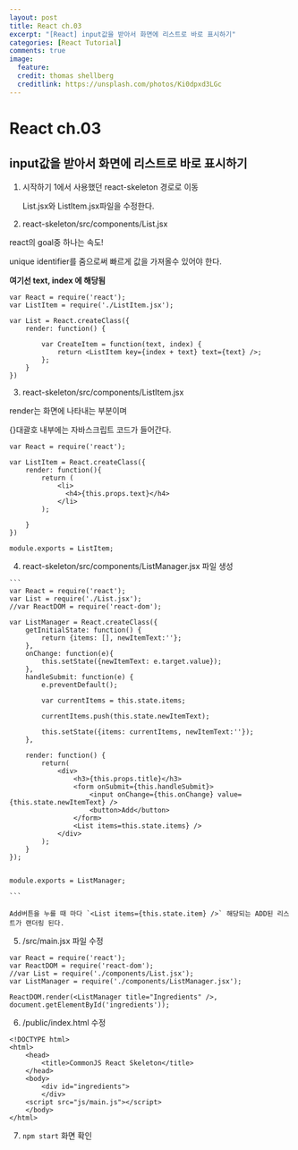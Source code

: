 ```yaml
---
layout: post
title: React ch.03
excerpt: "[React] input값을 받아서 화면에 리스트로 바로 표시하기"
categories: [React Tutorial]
comments: true
image:
  feature:
  credit: thomas shellberg
  creditlink: https://unsplash.com/photos/Ki0dpxd3LGc
---
```


# React ch.03

## input값을 받아서 화면에 리스트로 바로 표시하기

1. 시작하기 1에서 사용했던 react-skeleton 경로로 이동

    List.jsx와 ListItem.jsx파일을 수정한다.

2. react-skeleton/src/components/List.jsx

  react의 goal중 하나는 속도!

  unique identifier를 줌으로써 빠르게 값을 가져올수 있어야 한다.

  **여기선 text, index 에 해당됨**


  ```
  var React = require('react');
  var ListItem = require('./ListItem.jsx');

  var List = React.createClass({
      render: function() {

          var CreateItem = function(text, index) {
              return <ListItem key={index + text} text={text} />;
          };
      }
  })
  ```

3. react-skeleton/src/components/ListItem.jsx

  render는 화면에 나타내는 부분이며

  {}대괄호 내부에는 자바스크립트 코드가 들어간다.


  ```
  var React = require('react');

  var ListItem = React.createClass({
      render: function(){  
          return (
              <li>
                <h4>{this.props.text}</h4>              
              </li>
          );

      }
  })

  module.exports = ListItem;

  ```

  4. react-skeleton/src/components/ListManager.jsx 파일 생성

    ```
    var React = require('react');
    var List = require('./List.jsx');
    //var ReactDOM = require('react-dom');

    var ListManager = React.createClass({
        getInitialState: function() {
            return {items: [], newItemText:''};
        },
        onChange: function(e){
            this.setState({newItemText: e.target.value});
        },
        handleSubmit: function(e) {
            e.preventDefault();

            var currentItems = this.state.items;

            currentItems.push(this.state.newItemText);

            this.setState({items: currentItems, newItemText:''});
        },

        render: function() {
            return(
                <div>
                    <h3>{this.props.title}</h3>
                    <form onSubmit={this.handleSubmit}>
                        <input onChange={this.onChange} value={this.state.newItemText} />
                        <button>Add</button>
                    </form>
                    <List items=this.state.items} />
                </div>
            );
        }
    });


    module.exports = ListManager;

    ```

    Add버튼을 누를 때 마다 `<List items={this.state.item} />` 해당되는 ADD된 리스트가 랜더링 된다.


5. /src/main.jsx 파일 수정

  ```
  var React = require('react');
  var ReactDOM = require('react-dom');
  //var List = require('./components/List.jsx');
  var ListManager = require('./components/ListManager.jsx');

  ReactDOM.render(<ListManager title="Ingredients" />, document.getElementById('ingredients'));

  ```

6. /public/index.html 수정

  ```
  <!DOCTYPE html>
  <html>
      <head>
          <title>CommonJS React Skeleton</title>
      </head>
      <body>
          <div id="ingredients">
          </div>
      <script src="js/main.js"></script>
      </body>
  </html>

  ```

7. `npm start` 화면 확인
